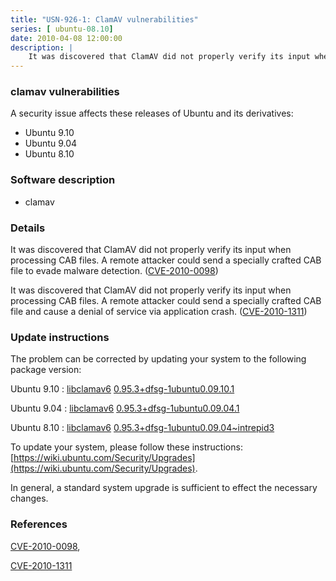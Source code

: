 ```yaml
---
title: "USN-926-1: ClamAV vulnerabilities"
series: [ ubuntu-08.10]
date: 2010-04-08 12:00:00
description: |
    It was discovered that ClamAV did not properly verify its input when processing CAB files. A remote attacker could send a specially crafted CAB file to evade malware detection. ([CVE-2010-0098](http://people.ubuntu.com/~ubuntu-security/cve/CVE-2010-0098))
--- 
```

 
### clamav vulnerabilities

A security issue affects these releases of Ubuntu and its derivatives:

* Ubuntu 9.10
* Ubuntu 9.04
* Ubuntu 8.10

### Software description

* clamav 

### Details

It was discovered that ClamAV did not properly verify its input when processing CAB files. A remote attacker could send a specially crafted CAB file to evade malware detection. ([CVE-2010-0098](http://people.ubuntu.com/~ubuntu-security/cve/CVE-2010-0098))

It was discovered that ClamAV did not properly verify its input when processing CAB files. A remote attacker could send a specially crafted CAB file and cause a denial of service via application crash. ([CVE-2010-1311](http://people.ubuntu.com/~ubuntu-security/cve/CVE-2010-1311)) 

### Update instructions

The problem can be corrected by updating your system to the following package version:

Ubuntu 9.10
 : [libclamav6](https://launchpad.net/ubuntu/+source/clamav) <span> [0.95.3+dfsg-1ubuntu0.09.10.1](https://launchpad.net/ubuntu/+source/clamav/0.95.3+dfsg-1ubuntu0.09.10.1) </span> 

Ubuntu 9.04
 : [libclamav6](https://launchpad.net/ubuntu/+source/clamav) <span> [0.95.3+dfsg-1ubuntu0.09.04.1](https://launchpad.net/ubuntu/+source/clamav/0.95.3+dfsg-1ubuntu0.09.04.1) </span> 

Ubuntu 8.10
 : [libclamav6](https://launchpad.net/ubuntu/+source/clamav) <span> [0.95.3+dfsg-1ubuntu0.09.04~intrepid3](https://launchpad.net/ubuntu/+source/clamav/0.95.3+dfsg-1ubuntu0.09.04~intrepid3) </span> 

To update your system, please follow these instructions: [https://wiki.ubuntu.com/Security/Upgrades](https://wiki.ubuntu.com/Security/Upgrades).

In general, a standard system upgrade is sufficient to effect the necessary changes. 

### References

 [CVE-2010-0098](http://people.ubuntu.com/~ubuntu-security/cve/CVE-2010-0098), 

 [CVE-2010-1311](http://people.ubuntu.com/~ubuntu-security/cve/CVE-2010-1311)
 
